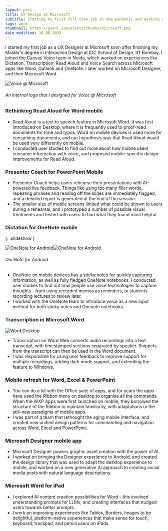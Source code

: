 ```yaml
---
layout: post
title: UX Design at Microsoft
subtitle: Starting my first full time job in the pandemic and working on voice experiences.
tags: work
thumbnail: https://gyanl.com/assets/thumbs/microsoft.png
date modified: 16-06-2023
---
```


I started my first job as a UX Designer at Microsoft soon after finishing my Master's degree in Interaction Design at IDC School of Design, IIT Bombay. I joined the Canvas Voice team in Noida, which worked on experiences like Dictation, Transcription, Read Aloud and Voice Search across Microsoft apps like Word, Outlook and OneNote. I later worked on Microsoft Designer, and then Microsoft Word.

![Voice @ Microsoft](https://gyanl.com/assets/ms-voice.png)

###### An internal logo that I designed for Voice @ Microsoft


### Rethinking Read Aloud for Word mobile

- Read Aloud is a text to speech feature in Microsoft Word. It was first introduced on Desktop, where it is frequently used to proof-read documents for tone and typos. Word on mobile devices is used more for consuming documents, and our hypothesis was that Read Aloud would be used very differently on mobile. 
- I conducted user studies to find out more about how mobile users consume information with voice, and proposed mobile-specific design improvements for Read Aloud. 

### Presenter Coach for PowerPoint Mobile

- Presenter Coach helps users rehearse their presentations with AI-powered live feedback. Things like using too many filler words, repeating phrases and reading off the slides are immediately flagged, and a detailed report is generated at the end of the session. 
- The smaller size of mobile screens limited what could be shown to users during a rehearsal, and I prototyped a number of possible visual treatments and tested with users to find what they found most helpful. 

### Dictation for OneNote mobile

{: .slideshow }

![OneNote for Android](https://gyanl.com/assets/microsoft-onenote-dictation-1.jpg)![OneNote for Android](https://gyanl.com/assets/microsoft-onenote-dictation-2.jpg)

###### OneNote for Android

- OneNote on mobile devices has a sticky notes for quickly capturing information, as well as fully fledged OneNote notebooks. I conducted user studies to find out how people use voice technologies to capture thoughts - from using recorded memos as reminders, to students recording lectures to review later. 
- I worked with the OneNote team to introduce voice as a new input method for both sticky notes and Onenote notebooks.

### Transcription in Microsoft Word

![Word Desktop](https://gyanl.com/assets/microsoft-word-transcription.jpg)

- Transcription on Word Web converts audio recordings into a text transcript, with timestamped sections separated by speaker. Snippets from the transcript can then be used in the Word document. 
- I was responsible for using user feedback to improve support for multiple recordings, adding dark mode support, and extending the feature to Windows.

### Mobile refresh for Word, Excel & PowerPoint

- You can do a lot with the Office suite of apps, and for years the apps have used the *Ribbon menu* on desktop to organise all the commands. When the WXP Apps were first launched on mobile, they borrowed the structure of the Ribbon to maintain familiarity, with adaptations to the still-new paradigms of mobile apps. 
- I was part of a team that rethought the aging mobile interface, and created new unified design patterns for commanding and navigation across Word, Excel and PowerPoint.

### Microsoft Designer mobile app

- Microsoft Designer powers graphic asset creation with the power of AI. 
- I worked on bringing the Designer experience to Android, and created the design library that was used to adapt the desktop experience to mobile, and worked on a new generative AI approach to creating social media posts with natural language descriptions. 

### Microsoft Word for iPad
- I explored AI content creation possibilities for Word - this involved understanding prompts for LLMs, and creating interfaces that nudged users towards better prompts. 
- I work on improving experiences like Tables, Borders, Images to be delightful, platform-native experiences that make sense for touch, keyboard, trackpad, and pencil users on iPads.
